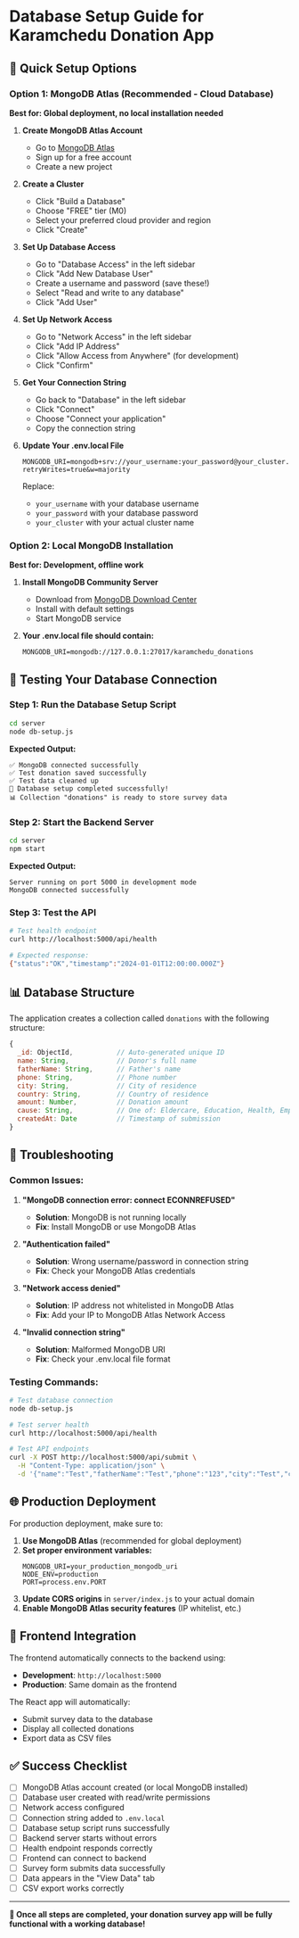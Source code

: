 # Database Setup Guide for Karamchedu Donation App

## 🎯 Quick Setup Options

### Option 1: MongoDB Atlas (Recommended - Cloud Database)
**Best for: Global deployment, no local installation needed**

1. **Create MongoDB Atlas Account**
   - Go to [MongoDB Atlas](https://www.mongodb.com/atlas)
   - Sign up for a free account
   - Create a new project

2. **Create a Cluster**
   - Click "Build a Database"
   - Choose "FREE" tier (M0)
   - Select your preferred cloud provider and region
   - Click "Create"

3. **Set Up Database Access**
   - Go to "Database Access" in the left sidebar
   - Click "Add New Database User"
   - Create a username and password (save these!)
   - Select "Read and write to any database"
   - Click "Add User"

4. **Set Up Network Access**
   - Go to "Network Access" in the left sidebar
   - Click "Add IP Address"
   - Click "Allow Access from Anywhere" (for development)
   - Click "Confirm"

5. **Get Your Connection String**
   - Go back to "Database" in the left sidebar
   - Click "Connect"
   - Choose "Connect your application"
   - Copy the connection string

6. **Update Your .env.local File**
   ```
   MONGODB_URI=mongodb+srv://your_username:your_password@your_cluster.mongodb.net/karamchedu_donations?retryWrites=true&w=majority
   ```
   Replace:
   - `your_username` with your database username
   - `your_password` with your database password
   - `your_cluster` with your actual cluster name

### Option 2: Local MongoDB Installation
**Best for: Development, offline work**

1. **Install MongoDB Community Server**
   - Download from [MongoDB Download Center](https://www.mongodb.com/try/download/community)
   - Install with default settings
   - Start MongoDB service

2. **Your .env.local file should contain:**
   ```
   MONGODB_URI=mongodb://127.0.0.1:27017/karamchedu_donations
   ```

## 🚀 Testing Your Database Connection

### Step 1: Run the Database Setup Script
```bash
cd server
node db-setup.js
```

**Expected Output:**
```
✅ MongoDB connected successfully
✅ Test donation saved successfully
✅ Test data cleaned up
🎉 Database setup completed successfully!
📊 Collection "donations" is ready to store survey data
```

### Step 2: Start the Backend Server
```bash
cd server
npm start
```

**Expected Output:**
```
Server running on port 5000 in development mode
MongoDB connected successfully
```

### Step 3: Test the API
```bash
# Test health endpoint
curl http://localhost:5000/api/health

# Expected response:
{"status":"OK","timestamp":"2024-01-01T12:00:00.000Z"}
```

## 📊 Database Structure

The application creates a collection called `donations` with the following structure:

```javascript
{
  _id: ObjectId,           // Auto-generated unique ID
  name: String,            // Donor's full name
  fatherName: String,      // Father's name
  phone: String,           // Phone number
  city: String,            // City of residence
  country: String,         // Country of residence
  amount: Number,          // Donation amount
  cause: String,           // One of: Eldercare, Education, Health, Employment Training
  createdAt: Date          // Timestamp of submission
}
```

## 🔧 Troubleshooting

### Common Issues:

1. **"MongoDB connection error: connect ECONNREFUSED"**
   - **Solution**: MongoDB is not running locally
   - **Fix**: Install MongoDB or use MongoDB Atlas

2. **"Authentication failed"**
   - **Solution**: Wrong username/password in connection string
   - **Fix**: Check your MongoDB Atlas credentials

3. **"Network access denied"**
   - **Solution**: IP address not whitelisted in MongoDB Atlas
   - **Fix**: Add your IP to MongoDB Atlas Network Access

4. **"Invalid connection string"**
   - **Solution**: Malformed MongoDB URI
   - **Fix**: Check your .env.local file format

### Testing Commands:

```bash
# Test database connection
node db-setup.js

# Test server health
curl http://localhost:5000/api/health

# Test API endpoints
curl -X POST http://localhost:5000/api/submit \
  -H "Content-Type: application/json" \
  -d '{"name":"Test","fatherName":"Test","phone":"123","city":"Test","country":"Test","amount":100,"cause":"Education"}'
```

## 🌐 Production Deployment

For production deployment, make sure to:

1. **Use MongoDB Atlas** (recommended for global deployment)
2. **Set proper environment variables:**
   ```
   MONGODB_URI=your_production_mongodb_uri
   NODE_ENV=production
   PORT=process.env.PORT
   ```
3. **Update CORS origins** in `server/index.js` to your actual domain
4. **Enable MongoDB Atlas security features** (IP whitelist, etc.)

## 📱 Frontend Integration

The frontend automatically connects to the backend using:
- **Development**: `http://localhost:5000`
- **Production**: Same domain as the frontend

The React app will automatically:
- Submit survey data to the database
- Display all collected donations
- Export data as CSV files

## ✅ Success Checklist

- [ ] MongoDB Atlas account created (or local MongoDB installed)
- [ ] Database user created with read/write permissions
- [ ] Network access configured
- [ ] Connection string added to `.env.local`
- [ ] Database setup script runs successfully
- [ ] Backend server starts without errors
- [ ] Health endpoint responds correctly
- [ ] Frontend can connect to backend
- [ ] Survey form submits data successfully
- [ ] Data appears in the "View Data" tab
- [ ] CSV export works correctly

---

**🎉 Once all steps are completed, your donation survey app will be fully functional with a working database!** 
